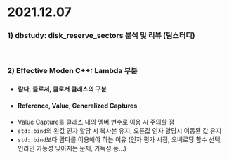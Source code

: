 # 2021.12.07

### 1) dbstudy: disk_reserve_sectors 분석 및 리뷰 (팀스터디)

<br/>

### 2) Effective Moden C++: Lambda 부분
* #### 람다, 클로저, 클로저 클래스의 구분
* #### Reference, Value, Generalized Captures
* Value Capture를 클래스 내의 멤버 변수로 이용 시 주의할 점
* `std::bind`의 왼값 인자 할당 시 복사본 유지, 오른값 인자 할당시 이동된 값 유지
* `std::bind`보다 람다를 이용해야 하는 이유 (인자 평가 시점, 오버로딩 함수 선택, 인라인 가능성 낮아지는 문제, 가독성 등...)
